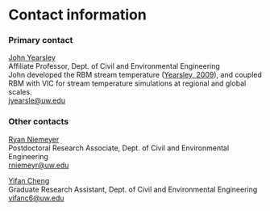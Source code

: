 # Contact information

### Primary contact

[John Yearsley](http://uw-hydro.github.io/current_member/john_yearsley) <br />
Affiliate Professor, Dept. of Civil and Environmental Engineering <br />
John developed the RBM stream temperature ([Yearsley, 2009](Documentation/References.md)), and coupled RBM with VIC for stream temperature simulations at regional and global scales.<br />
<jyearsle@uw.edu>

### Other contacts

[Ryan Niemeyer](http://uw-hydro.github.io/current_member/ryan_niemeyer) <br />
Postdoctoral Research Associate, Dept. of Civil and Environmental Engineering <br />
<rniemeyr@uw.edu>

[Yifan Cheng](http://uw-hydro.github.io/current_member/yifan_cheng) <br />
Graduate Research Assistant, Dept. of Civil and Environmental Engineering <br />
<yifanc6@uw.edu>
